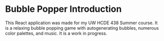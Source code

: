 # Bubble Popper Introduction
This React application was made for my UW HCDE 438 Summer course. It is a relaxing bubble popping game with autogenerating bubbles, numerous color palettes, and music.
It is a work in progress.